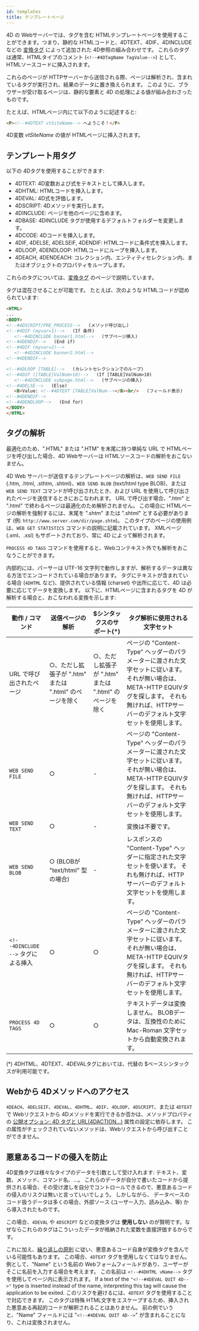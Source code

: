 ```yaml
---
id: templates
title: テンプレートページ
---
```


4D の Webサーバーでは、タグを含む HTMLテンプレートページを使用することができます。つまり、静的な HTMLコードと、4DTEXT、4DIF、4DINCLUDEなどの [変換タグ](../Tags/transformation-tags.md) によって追加された 4D参照の組み合わせです。 これらのタグは通常、HTMLタイプのコメント (`<!--#4DTagName TagValue-->`) として、HTMLソースコードに挿入されます。

これらのページが HTTPサーバーから送信される際、ページは解析され、含まれているタグが実行され、結果のデータに置き換えられます。 このように、ブラウザーが受け取るページは、静的な要素と 4D の処理による値が組み合わさったものです。

たとえば、HTMLページ内にて以下のように記述すると:

```html
<P><!--#4DTEXT vtSiteName--> へようこそ！</P>
```

4D変数 *vtSiteName* の値が HTMLページに挿入されます。

## テンプレート用タグ

以下の 4Dタグを使用することができます:

- 4DTEXT: 4D変数および式をテキストとして挿入します。
- 4DHTML: HTMLコードを挿入します。
- 4DEVAL: 4D式を評価します。
- 4DSCRIPT: 4Dメソッドを実行します。
- 4DINCLUDE: ページを他のページに含めます。
- 4DBASE: 4DINCLUDE タグが使用するデフォルトフォルダーを変更します。
- 4DCODE: 4Dコードを挿入します。
- 4DIF, 4DELSE, 4DELSEIF, 4DENDIF: HTMLコードに条件式を挿入します。
- 4DLOOP, 4DENDLOOP: HTMLコードにループを挿入します。
- 4DEACH, 4DENDEACH: コレクション内、エンティティセレクション内、またはオブジェクトのプロパティをループします。

これらのタグについては、[変換タグ](../Tags/transformation-tags.md) のページで説明しています。

タグは混在させることが可能です。 たとえば、次のような HTMLコードが認められています:

```html
<HTML>
...
<BODY>
<!--#4DSCRIPT/PRE_PROCESS-->   (メソッド呼び出し)
<!--#4DIF (myvar=1)-->   (If 条件)
   <!--#4DINCLUDE banner1.html-->   (サブページ挿入)
<!--#4DENDIF-->   (End if)
<!--#4DIF (myvar=2)-->
   <!--#4DINCLUDE banner2.html-->
<!--#4DENDIF-->

<!--#4DLOOP [TABLE]-->   (カレントセレクションでのループ)
<!--#4DIF ([TABLE]ValNum>10)-->   (If [TABLE]ValNum>10)
   <!--#4DINCLUDE subpage.html-->   (サブページの挿入)
<!--#4DELSE-->   (Else)
   <B>Value: <!--#4DTEXT [TABLE]ValNum--></B><br/>   (フィールド表示)
<!--#4DENDIF-->
<!--#4DENDLOOP-->   (End for)
</BODY>
</HTML>
```

## タグの解析

最適化のため、".HTML" または ".HTM" を末尾に持つ単純な URL で HTMLページを呼び出した場合、4D Webサーバーは HTMLソースコードの解析をおこないません。

4D Web サーバーが送信するテンプレートページの解析は、`WEB SEND FILE` (.htm, .html, .sthtm, .shtml)、`WEB SEND BLOB` (text/html type BLOB)、または `WEB SEND TEXT` コマンドが呼び出されたとき、および URL を使用して呼び出されたページを送信するときにおこなわれます。 URL で呼び出す場合、".htm" と ".html" で終わるページは最適化のため解析されません。 この場合に HTMLページの解析を強制するには、末尾を ".shtm" または ".shtml" とする必要があります (例: `http://www.server.com/dir/page.shtm`)。 このタイプのページの使用例は、`WEB GET STATISTICS` コマンドの説明に記載されています。 XMLページ (.xml、.xsl) もサポートされており、常に 4D によって解析されます。

`PROCESS 4D TAGS` コマンドを使用すると、Webコンテキスト外でも解析をおこなうことができます。

内部的には、パーサーは UTF-16 文字列で動作しますが、解析するデータは異なる方法でエンコードされている場合があります。 タグにテキストが含まれている場合 (`4DHTML` など)、提供されている情報 (charset) や出所に応じて、4D は必要に応じてデータを変換します。 以下に、HTMLページに含まれるタグを 4D が解析する場合と、おこなわれる変換を示します:

| 動作 / コマンド                         | 送信ページの解析                             | $シンタックスのサポート(*)                      | タグ解析に使用される文字セット                                                                                                     |
| --------------------------------- | ------------------------------------ | ------------------------------------ | ------------------------------------------------------------------------------------------------------------------- |
| URL で呼び出されたページ                    | ○、ただし拡張子が ".htm" または ".html" のページを除く | ○、ただし拡張子が ".htm" または ".html" のページを除く | ページの "Content-Type" ヘッダーのパラメーターに渡された文字セットに従います。 それが無い場合は、META-HTTP EQUIVタグを探します。 それも無ければ、HTTPサーバーのデフォルト文字セットを使用します。 |
| `WEB SEND FILE`                   | ○                                    | -                                    | ページの "Content-Type" ヘッダーのパラメーターに渡された文字セットに従います。 それが無い場合は、META-HTTP EQUIVタグを探します。 それも無ければ、HTTPサーバーのデフォルト文字セットを使用します。 |
| `WEB SEND TEXT`                   | ○                                    | -                                    | 変換は不要です。                                                                                                            |
| `WEB SEND BLOB`                   | ○ (BLOBが "text/html" 型の場合)           | -                                    | レスポンスの "Content-Type" ヘッダーに指定された文字セットを使います。 それも無ければ、HTTPサーバーのデフォルト文字セットを使用します。                                      |
| `<!--4DINCLUDE -->` タグによる挿入 | ○                                    | ○                                    | ページの "Content-Type" ヘッダーのパラメーターに渡された文字セットに従います。 それが無い場合は、META-HTTP EQUIVタグを探します。 それも無ければ、HTTPサーバーのデフォルト文字セットを使用します。 |
| `PROCESS 4D TAGS`                 | ○                                    | ○                                    | テキストデータは変換しません。 BLOBデータは、互換性のために Mac-Roman 文字セットから自動変換されます。                                                         |

(*) 4DHTML、4DTEXT、4DEVALタグにおいては、代替の $ベースシンタックスが利用可能です。

## Webから 4Dメソッドへのアクセス

`4DEACH`、`4DELSEIF`、`4DEVAL`、`4DHTML`、`4DIF`、`4DLOOP`、`4DSCRIPT`、または `4DTEXT` で Webリクエストから 4Dメソッドを実行できるか否かは、メソッドプロパティの [公開オプション: 4D タグと URL(4DACTION...)](allowProject.md) 属性の設定に依存します。 この属性がチェックされていないメソッドは、Webリクエストから呼び出すことができません。

## 悪意あるコードの侵入を防止

4D変換タグは様々なタイプのデータを引数として受け入れます: テキスト、変数、メソッド、コマンド名、…。 これらのデータが自分で書いたコードから提供される場合、その受け渡しを自分でコントロールできるので、悪意あるコードの侵入のリスクは無いと言っていいでしょう。 しかしながら、 データベースのコード扱うデータは多くの場合、外部ソース (ユーザー入力、読み込み、等) から導入されたものです。

この場合、`4DEVAL` や `4DSCRIPT` などの変換タグは **使用しない** のが賢明です。なぜならこれらのタグはこういったデータが格納された変数を直接評価するからです。

これに加え、[繰り返しの原則](../Tags/transformation-tags.md#再起的処理) に従い、悪意あるコード自身が変換タグを含んでいる可能性もあります。 この場合、`4DTEXT` タグを使用しなくてはなりません。 例として、"Name" という名前の Webフォームフィールドがあり、ユーザーがそこに名前を入力する場合を考えます。 この名前は `<!--#4DHTML vName-->` タグを使用してページ内に表示されます。 If a text of the `"<!--#4DEVAL QUIT 4D-->"` type is inserted instead of the name, interpreting this tag will cause the application to be exited. このリスクを避けるには、`4DTEXT` タグを使用することで対応できます。 このタグは特殊 HTML文字をエスケープするため、挿入された悪意ある再起的コードが解釈されることはありません。 前の例でいうと、"Name" フィールドには "`<!--#4DEVAL QUIT 4D-->`" が含まれることになり、これは変換されません。
